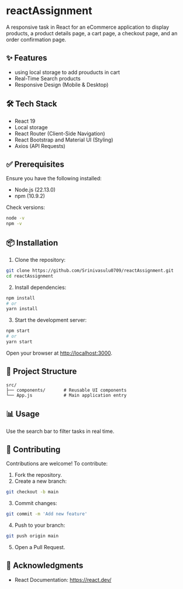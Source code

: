 # reactAssignment

A responsive task in React for an eCommerce application to display products, a product details page, a cart page, a checkout page, and an order confirmation page.

## ✨ Features

- using local storage to add prouducts in cart
- Real-Time Search products
- Responsive Design (Mobile & Desktop)


## 🛠️ Tech Stack

- React 19
- Local storage
- React Router (Client-Side Navigation)
- React Bootstrap and Material UI (Styling)
- Axios (API Requests)

## ✅ Prerequisites

Ensure you have the following installed:

- Node.js (22.13.0)
- npm (10.9.2) 

Check versions:

```bash
node -v
npm -v
```

## 📦 Installation

1. Clone the repository:

```bash
git clone https://github.com/Srinivasulu0709/reactAssignment.git
cd reactAssignment
```

2. Install dependencies:

```bash
npm install
# or
yarn install
```

3. Start the development server:

```bash
npm start
# or
yarn start
```

Open your browser at [http://localhost:3000](http://localhost:3000).

## 📁 Project Structure

```
src/
├── components/       # Reusable UI components
└── App.js            # Main application entry
```

## 📊 Usage

 Use the search bar to filter tasks in real time.



## 🤝 Contributing

Contributions are welcome! To contribute:

1. Fork the repository.
2. Create a new branch:

```bash
git checkout -b main
```

3. Commit changes:

```bash
git commit -m 'Add new feature'
```

4. Push to your branch:

```bash
git push origin main
```

5. Open a Pull Request.


## 🙌 Acknowledgments

- React Documentation: https://react.dev/


